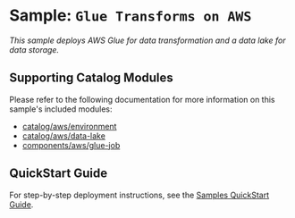 # Sample: `Glue Transforms on AWS`

_This sample deploys AWS Glue for data transformation and a data lake for data storage._

## Supporting Catalog Modules

Please refer to the following documentation for more information on this sample's included
modules:

* [catalog/aws/environment](../../catalog/aws/environment/README.md)
* [catalog/aws/data-lake](../../catalog/aws/data-lake/README.md)
* [components/aws/glue-job](../../components/aws/glue-job/README.md)

## QuickStart Guide

For step-by-step deployment instructions, see the
[Samples QuickStart Guide](../../docs/getting_started/samples.md).
